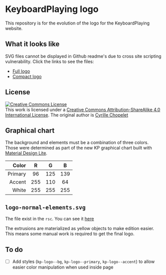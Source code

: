 # KeyboardPlaying logo

This repository is for the evolution of the logo for the KeyboardPlaying website.

## What it looks like

SVG files cannot be displayed in Github readme's due to cross site scripting vulnerability. Click the links to see the files:

* [Full logo](https://github.com/KeyboardPlaying/kp-logo/blob/master/logo-normal.svg)
* [Compact logo](https://github.com/KeyboardPlaying/kp-logo/blob/master/logo-small.svg)

## License

[![Creative Commons License](https://i.creativecommons.org/l/by-sa/4.0/88x31.png)][cc-by-sa-4.0]  
This work is licensed under a [Creative Commons Attribution-ShareAlike 4.0 International License][cc-by-sa-4.0]. The original author is [Cyrille Chopelet](http://cychop.github.io)

[cc-by-sa-4.0]: http://creativecommons.org/licenses/by-sa/4.0/

## Graphical chart

The background and elements must be a combination of three colors. Those were determined as part of the new KP graphical chart built with [Material Design Lite](http://www.getmdl.io/customize/index.html).

|   Color |  R  |  G  |  B  |
| ------: | :-: | :-: | :-: |
| Primary |  96 | 125 | 139 |
|  Accent | 255 | 110 |  64 |
|   White | 255 | 255 | 255 |

## `logo-normal-elements.svg`

The file exist in the `rsc`. You can see it [here](https://github.com/KeyboardPlaying/kp-logo/blob/master/rsc/logo-normal-elements.svg)

The extrusions are materialized as yellow objects to make edition easier. This means some manual work is required to get the final logo.

## To do

* [ ] Add styles (`kp-logo--bg`, `kp-logo--primary`, `kp-logo--accent`) to allow easier color manipulation when used inside page
